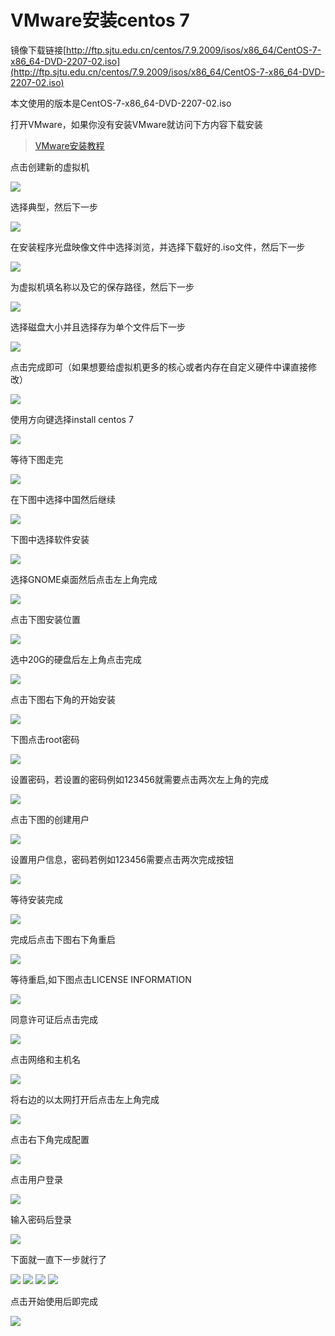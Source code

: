 # VMware安装centos 7

镜像下载链接[http://ftp.sjtu.edu.cn/centos/7.9.2009/isos/x86_64/CentOS-7-x86_64-DVD-2207-02.iso](http://ftp.sjtu.edu.cn/centos/7.9.2009/isos/x86_64/CentOS-7-x86_64-DVD-2207-02.iso)

本文使用的版本是CentOS-7-x86_64-DVD-2207-02.iso

打开VMware，如果你没有安装VMware就访问下方内容下载安装

> [VMware安装教程](/VMware/VMware.md)

点击创建新的虚拟机

![](https://pic.xhcheats.cn/assets/2023/12/23/035041.png)

选择典型，然后下一步

![](https://pic.xhcheats.cn/assets/2023/12/23/035058.png)

在安装程序光盘映像文件中选择浏览，并选择下载好的.iso文件，然后下一步

![](https://pic.xhcheats.cn/assets/2023/12/23/035113.png)

为虚拟机填名称以及它的保存路径，然后下一步

![](https://pic.xhcheats.cn/assets/2023/12/23/035140.png)

选择磁盘大小并且选择存为单个文件后下一步

![](https://pic.xhcheats.cn/assets/2023/12/23/035214.png)

点击完成即可（如果想要给虚拟机更多的核心或者内存在自定义硬件中课直接修改）

![](https://pic.xhcheats.cn/assets/2023/12/23/035224.png)

使用方向键选择install centos 7

![](https://pic.xhcheats.cn/assets/2023/12/23/035234.png)

等待下图走完

![](https://pic.xhcheats.cn/assets/2023/12/23/035244.png)

在下图中选择中国然后继续

![](https://pic.xhcheats.cn/assets/2023/12/23/035257.png)

下图中选择软件安装

![](https://pic.xhcheats.cn/assets/2023/12/23/035307.png)

选择GNOME桌面然后点击左上角完成

![](https://pic.xhcheats.cn/assets/2023/12/23/035316.png)

点击下图安装位置

![](https://pic.xhcheats.cn/assets/2023/12/23/035325.png)

选中20G的硬盘后左上角点击完成

![](https://pic.xhcheats.cn/assets/2023/12/23/035333.png)

点击下图右下角的开始安装

![](https://pic.xhcheats.cn/assets/2023/12/23/035341.png)

下图点击root密码

![](https://pic.xhcheats.cn/assets/2023/12/23/035350.png)

设置密码，若设置的密码例如123456就需要点击两次左上角的完成

![](https://pic.xhcheats.cn/assets/2023/12/23/035404.png)

点击下图的创建用户

![](https://pic.xhcheats.cn/assets/2023/12/23/035412.png)

设置用户信息，密码若例如123456需要点击两次完成按钮

![](https://pic.xhcheats.cn/assets/2023/12/23/035419.png)

等待安装完成

![](https://pic.xhcheats.cn/assets/2023/12/23/035427.png)

完成后点击下图右下角重启

![](https://pic.xhcheats.cn/assets/2023/12/23/035435.png)

等待重启,如下图点击LICENSE INFORMATION

![](https://pic.xhcheats.cn/assets/2023/12/23/035442.png)

同意许可证后点击完成

![](https://pic.xhcheats.cn/assets/2023/12/23/035450.png)

点击网络和主机名

![](https://pic.xhcheats.cn/assets/2023/12/23/035457.png)

将右边的以太网打开后点击左上角完成

![](https://pic.xhcheats.cn/assets/2023/12/23/035505.png)

点击右下角完成配置

![](https://pic.xhcheats.cn/assets/2023/12/23/035511.png)

点击用户登录

![](https://pic.xhcheats.cn/assets/2023/12/23/035520.png)

输入密码后登录

![](https://pic.xhcheats.cn/assets/2023/12/23/035526.png)

下面就一直下一步就行了

![](https://pic.xhcheats.cn/assets/2023/12/23/035534.png)
![](https://pic.xhcheats.cn/assets/2023/12/23/035541.png)
![](https://pic.xhcheats.cn/assets/2023/12/23/035547.png)
![](https://pic.xhcheats.cn/assets/2023/12/23/035559.png)

点击开始使用后即完成

![](https://pic.xhcheats.cn/assets/2023/12/23/035605.png)